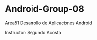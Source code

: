 Android-Group-08
================
Area51 Desarrollo de Aplicaciones Android

Instructor: Segundo Acosta
